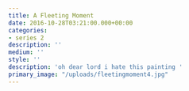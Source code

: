 ```yaml
---
title: A Fleeting Moment
date: 2016-10-28T03:21:00.000+00:00
categories:
- series 2
description: ''
medium: ''
style: ''
description: 'oh dear lord i hate this painting '
primary_image: "/uploads/fleetingmoment4.jpg"
---
```

